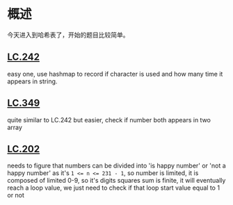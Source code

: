 # 概述
今天进入到哈希表了，开始的题目比较简单。
## [LC.242](https://leetcode.com/problems/valid-anagram/)
easy one, use hashmap to record if character is used and how many time it appears in string.

## [LC.349](https://leetcode.com/problems/intersection-of-two-arrays/)
quite similar to LC.242 but easier, check if number both appears in two array

## [LC.202](https://leetcode.com/problems/happy-number/description/)
needs to figure that numbers can be divided into 'is happy number' or 'not a happy number'
as it's `1 <= n <= 231 - 1`, so number is limited, it is composed of limited 0-9, so it's digits squares sum is finite,
it will eventually reach a loop value, we just need to check if that loop start value equal to 1 or not